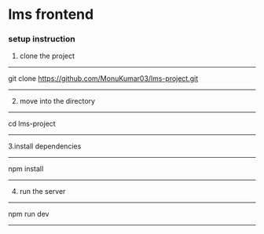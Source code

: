 # lms frontend

### setup instruction

1. clone the  project 
****
git clone https://github.com/MonuKumar03/lms-project.git
****
2. move into the directory
****
cd lms-project
****

3.install dependencies
****
npm install
****

4. run the server
****
npm run dev
****